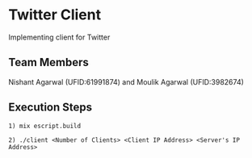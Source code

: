 # Twitter Client
Implementing client for Twitter

## Team Members
Nishant Agarwal (UFID:61991874) and Moulik Agarwal (UFID:3982674)

## Execution Steps
```
1) mix escript.build

2) ./client <Number of Clients> <Client IP Address> <Server's IP Address>

```
